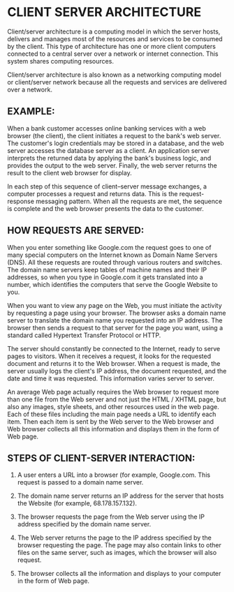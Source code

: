 # **CLIENT SERVER ARCHITECTURE**

Client/server architecture is a computing model in which the server hosts, delivers and manages most of the resources and services to be consumed by the client. This type of architecture has one or more client computers connected to a central server over a network or internet connection. This system shares computing resources.

Client/server architecture is also known as a networking computing model or client/server network because all the requests and services are delivered over a network.

## EXAMPLE:
When a bank customer accesses online banking services with a web browser (the client), the client initiates a request to the bank's web server. The customer's login credentials may be stored in a database, and the web server accesses the database server as a client. An application server interprets the returned data by applying the bank's business logic, and provides the output to the web server. Finally, the web server returns the result to the client web browser for display.

In each step of this sequence of client–server message exchanges, a computer processes a request and returns data. This is the request-response messaging pattern. When all the requests are met, the sequence is complete and the web browser presents the data to the customer.

## HOW REQUESTS ARE SERVED:
When you enter something like Google.com the request goes to one of many special computers on the Internet known as Domain Name Servers (DNS). All these requests are routed through various routers and switches. The domain name servers keep tables of machine names and their IP addresses, so when you type in Google.com it gets translated into a number, which identifies the computers that serve the Google Website to you.

When you want to view any page on the Web, you must initiate the activity by requesting a page using your browser. The browser asks a domain name server to translate the domain name you requested into an IP address. The browser then sends a request to that server for the page you want, using a standard called Hypertext Transfer Protocol or HTTP.

The server should constantly be connected to the Internet, ready to serve pages to visitors. When it receives a request, it looks for the requested document and returns it to the Web browser. When a request is made, the server usually logs the client's IP address, the document requested, and the date and time it was requested. This information varies server to server.

An average Web page actually requires the Web browser to request more than one file from the Web server and not just the HTML / XHTML page, but also any images, style sheets, and other resources used in the web page. Each of these files including the main page needs a URL to identify each item. Then each item is sent by the Web server to the Web browser and Web browser collects all this information and displays them in the form of Web page.

## STEPS OF CLIENT-SERVER INTERACTION:
1. A user enters a URL into a browser (for example, Google.com. This request is passed to a domain name server.
2. The domain name server returns an IP address for the server that hosts the Website (for example, 68.178.157.132).

3. The browser requests the page from the Web server using the IP address specified by the domain name server.

4. The Web server returns the page to the IP address specified by the browser requesting the page. The page may also contain links to other files on the same server, such as images, which the browser will also request.

5. The browser collects all the information and displays to your computer in the form of Web page.
